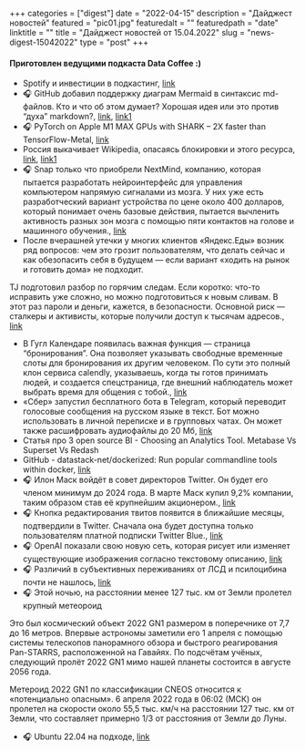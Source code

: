 
+++
categories = ["digest"]
date = "2022-04-15"
description = "Дайджест новостей"
featured = "pic01.jpg"
featuredalt = ""
featuredpath = "date"
linktitle = ""
title = "Дайджест новостей от 15.04.2022"
slug = "news-digest-15042022"
type = "post"
+++

#### Приготовлен ведущими подкаста Data Coffee :)


-  Spotify и инвестиции в подкастинг, [link](https://vc.ru/media/277966-kogda-v-strimingah-stalo-tesno-spotify-poshel-v-podkasty-k-chemu-eto-privelo-i-kakie-problemy-voznikli)
- 🎧 GitHub добавил поддержку диаграм Mermaid в синтаксис md-файлов. Кто и что об этом думает? Хорошая идея или это против “духа” markdown?, [link](https://github.blog/2022-02-14-include-diagrams-markdown-files-mermaid/), [link1](https://news.ycombinator.com/item?id=30334338)
- 🎧 PyTorch on Apple M1 MAX GPUs with SHARK – 2X faster than TensorFlow-Metal, [link](https://nod.ai/pytorch-m1-max-gpu/)
-  Россия выкачивает Wikipedia, опасаясь блокировки и этого ресурса, [link](https://t.me/addmeto/4793), [link1](https://slate.com/technology/2022/03/russia-wikipedia-download-kiwix.html?scrolla=5eb6d68b7fedc32c19ef33b4)
- 🎧 Snap только что приобрели NextMind, компанию, которая пытается разработать нейроинтерфейс для управления компьютером напрямую сигналами из мозга. У них уже есть разработческий вариант устройства по цене около 400 долларов, который понимает очень базовые действия, пытается вычленить активность разных зон мозга с помощью пяти контактов на голове и машинного обучения., [link](https://www.theverge.com/2022/3/23/22991667/snap-buys-nextmind-brain-computer-interface-spectacles-ar-glasses)
-  После вчерашней утечки у многих клиентов «Яндекс.Еды» возник ряд вопросов: чем это грозит пользователям, что делать сейчас и как обезопасить себя в будущем — если вариант «ходить на рынок и готовить дома» не подходит.

TJ подготовил разбор по горячим следам. Если коротко: что-то исправить уже сложно, но можно подготовиться к новым сливам. В этот раз пароли и деньги, кажется, в безопасности. Основной риск — сталкеры и активисты, которые получили доступ к тысячам адресов., [link](https://tjournal.ru/analysis/570647)
-  В Гугл Календаре появилась важная функция — страница “бронирования”. Она позволяет указывать свободные временные слоты для бронирования их другим человеком. По сути это полный клон сервиса calendly, указываешь, когда ты готов принимать людей, и создается спецстраница, где внешний наблюдатель может выбрать время для общения с тобой., [link](https://arstechnica.com/gadgets/2022/03/google-calendar-now-lets-paid-users-create-a-booking-page-website/)
-  «Сбер» запустил бесплатного бота в Telegram, который переводит голосовые сообщения на русском языке в текст. Бот можно использовать в личной переписке и в групповых чатах. Он может также расшифровать аудиофайлы до 20 Мб, [link](https://vc.ru/services/391533)
-  Cтатья про 3 open source BI - Choosing an Analytics Tool. Metabase Vs Superset Vs Redash
-  GitHub - datastack-net/dockerized: Run popular commandline tools within docker, [link](https://github.com/datastack-net/dockerized)
- 🎧 Илон Маск войдёт в совет директоров Twitter. Он будет его членом минимум до 2024 года. В марте Маск купил 9,2% компании, таким образом став её крупнейшим акционером., [link](https://tjournal.ru/news/582421)
- 🎧 Кнопка редактирования твитов появится в ближайшие месяцы, подтвердили в Twitter. Cначала она будет доступна только пользователям платной подписки Twitter Blue., [link](https://tjournal.ru/news/582900)
- 🎧 OpenAI показали свою новую сеть, которая рисует или изменяет существующие изображения согласно текстовому описанию, [link](https://openai.com/dall-e-2/)
- 🎧 Различий в субъективных переживаниях от ЛСД и псилоцибина почти не нашлось, [link](https://vk.cc/cbyHkv)
- 🎧 Этой ночью, на расстоянии менее 127 тыс. км от Земли пролетел крупный метеороид

Это был космический объект 2022 GN1 размером в поперечнике от 7,7 до 16 метров. Впервые астрономы заметили его 1 апреля с помощью системы телескопов панорамного обзора и быстрого реагирования Pan-STARRS, расположенной на Гавайях. По подсчётам учёных, следующий пролёт 2022 GN1 мимо нашей планеты состоится в августе 2056 года.

Метероид 2022 GN1 по классификации CNEOS относится к «потенциально опасным». 6 апреля 2022 года в 06:02 (МСК) он пролетел на скорости около 55,5 тыс. км/ч на расстоянии 127 тыс. км от Земли, что составляет примерно 1/3 от расстояния от Земли до Луны.
- 🎧 Ubuntu 22.04 на подходе, [link](https://www.google.com/amp/s/www.omgubuntu.co.uk/2022/01/ubuntu-22-04-release-features/amp)